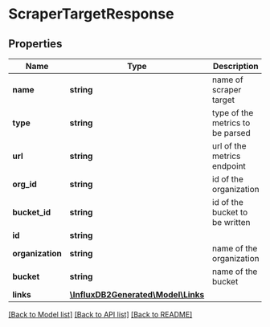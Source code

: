 # ScraperTargetResponse

## Properties
Name | Type | Description | Notes
------------ | ------------- | ------------- | -------------
**name** | **string** | name of scraper target | [optional] 
**type** | **string** | type of the metrics to be parsed | [optional] 
**url** | **string** | url of the metrics endpoint | [optional] 
**org_id** | **string** | id of the organization | [optional] 
**bucket_id** | **string** | id of the bucket to be written | [optional] 
**id** | **string** |  | [optional] 
**organization** | **string** | name of the organization | [optional] 
**bucket** | **string** | name of the bucket | [optional] 
**links** | [**\InfluxDB2Generated\Model\Links**](Links.md) |  | [optional] 

[[Back to Model list]](../README.md#documentation-for-models) [[Back to API list]](../README.md#documentation-for-api-endpoints) [[Back to README]](../README.md)


